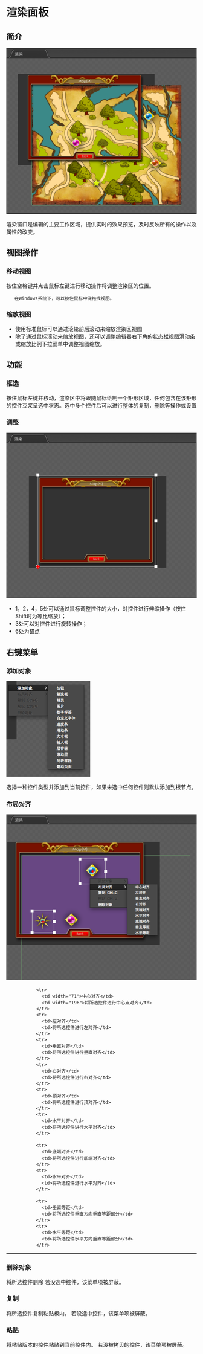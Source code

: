 # 渲染面板

## 简介
![](./res/render_panel.png)

渲染窗口是编辑的主要工作区域，提供实时的效果预览，及时反映所有的操作以及属性的改变。

## 视图操作
### 移动视图
按住空格键并点击鼠标左键进行移动操作将调整渲染区的位置。

       在Windows系统下，可以按住鼠标中键拖拽视图。

### 缩放视图

- 使用标准鼠标可以通过滚轮前后滚动来缩放渲染区视图
- 除了通过鼠标滚动来缩放视图，还可以调整编辑器右下角的[状态栏](./../sssss/zh.md)视图滑动条或缩放比例下拉菜单中调整视图缩放。

## 功能

### 框选

按住鼠标左键并移动，渲染区中将跟随鼠标绘制一个矩形区域，任何包含在该矩形的控件豆浆呈选中状态。选中多个控件后可以进行整体的复制，删除等操作或设置

### 调整

![](./res/drag_points.png)

*   1，2，4，5处可以通过鼠标调整控件的大小，对控件进行伸缩操作（按住Shift时为等比缩放）；
*   3处可以对控件进行旋转操作；
*   6处为锚点

## 右键菜单
### 添加对象

![](./res/right_menu.png)

选择一种控件类型并添加到当前控件，如果未选中任何控件则默认添加到根节点。

### 布局对齐

![](./res/widget_layout.png)

<table border="1" cellspacing="0" cellpadding="0" >

               <tr>
                 <td width="71">中心对齐</td>
                 <td width="196">将所选控件进行中心点对齐</td>
               </tr>
               <tr>
                 <td>左对齐</td>
                 <td>将所选控件进行左对齐</td>
               </tr>
               <tr>
                 <td>垂直对齐</td>
                 <td>将所选控件进行垂直对齐</td>
               </tr>
               <tr>
                 <td>右对齐</td>
                 <td>将所选控件进行右对齐</td>
               </tr>
               <tr>
                 <td>顶对齐</td>
                 <td>将所选控件进行顶对齐</td>
               </tr>
			   <tr>
                 <td>水平对齐</td>
                 <td>将所选控件进行水平对齐</td>
               </tr>

               <tr>
                 <td>底端对齐</td>
                 <td>将所选控件进行底端对齐</td>
               </tr>
               <tr>
                 <td>水平对齐</td>
                 <td>将所选控件进行水平对齐</td>
               </tr>

               <tr>
                 <td>垂直等距</td>
                 <td>将所选控件垂直方向垂直等距部分</td>
               </tr>
			   <tr>
                 <td>水平等距</td>
                 <td>将所选控件水平方向垂直等距部分</td>
               </tr>
</table>

### 删除对象

将所选控件删除
若没选中控件，该菜单项被屏蔽。


### 复制

将所选控件复制粘贴板内。
若没选中控件，该菜单项被屏蔽。

### 粘贴

将粘贴版本的控件粘贴到当前控件内。
若没被拷贝的控件，该菜单项被屏蔽。
